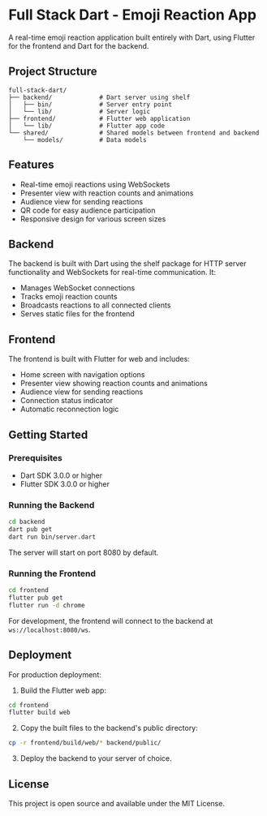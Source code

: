 # Full Stack Dart - Emoji Reaction App

A real-time emoji reaction application built entirely with Dart, using Flutter for the frontend and Dart for the backend.

## Project Structure

```
full-stack-dart/
├── backend/             # Dart server using shelf
│   ├── bin/             # Server entry point
│   └── lib/             # Server logic
├── frontend/            # Flutter web application
│   └── lib/             # Flutter app code
└── shared/              # Shared models between frontend and backend
    └── models/          # Data models
```

## Features

- Real-time emoji reactions using WebSockets
- Presenter view with reaction counts and animations
- Audience view for sending reactions
- QR code for easy audience participation
- Responsive design for various screen sizes

## Backend

The backend is built with Dart using the shelf package for HTTP server functionality and WebSockets for real-time communication. It:

- Manages WebSocket connections
- Tracks emoji reaction counts
- Broadcasts reactions to all connected clients
- Serves static files for the frontend

## Frontend

The frontend is built with Flutter for web and includes:

- Home screen with navigation options
- Presenter view showing reaction counts and animations
- Audience view for sending reactions
- Connection status indicator
- Automatic reconnection logic

## Getting Started

### Prerequisites

- Dart SDK 3.0.0 or higher
- Flutter SDK 3.0.0 or higher

### Running the Backend

```bash
cd backend
dart pub get
dart run bin/server.dart
```

The server will start on port 8080 by default.

### Running the Frontend

```bash
cd frontend
flutter pub get
flutter run -d chrome
```

For development, the frontend will connect to the backend at `ws://localhost:8080/ws`.

## Deployment

For production deployment:

1. Build the Flutter web app:
```bash
cd frontend
flutter build web
```

2. Copy the built files to the backend's public directory:
```bash
cp -r frontend/build/web/* backend/public/
```

3. Deploy the backend to your server of choice.

## License

This project is open source and available under the MIT License.
